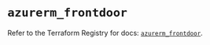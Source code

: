 # `azurerm_frontdoor`

Refer to the Terraform Registry for docs: [`azurerm_frontdoor`](https://registry.terraform.io/providers/hashicorp/azurerm/3.110.0/docs/resources/frontdoor).
